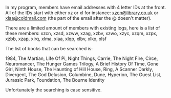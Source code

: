In my program, members have email addresses with 4 letter IDs at the front. All of the IDs start with either
xz or xl for instance: xzcn@library.co.uk or xlaa@coldmail.com (the part of the email after the @ doesn't matter).

There are a limited amount of members with existing logs, here is a list of these members:
xzcn, xzsd, xzww, xzag, xzbv, xzwo, xzyc, xzqm, xzpx,
xzbb, xzap, xlrq, xlma, xlaa, xlqp, xlbv, xlko, xlsf

The list of books that can be searched is:

1984, The Martian, Life Of Pi, Night Things, Carrie, The Night Fire, Circe, Neuromancer, The Hunger Games Trilogy, 
A Brief History Of Time, Gone Girl, Ninth House, The Haunting of Hill House, Ring, A Scanner Darkly, Divergent, 
The God Delusion, Columbine, Dune, Hyperion, The Guest List, Jurassic Park, Foundation, The Bourne Identity

Unfortunately the searching is case sensitive.
